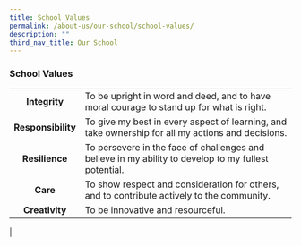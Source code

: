 ```yaml
---
title: School Values
permalink: /about-us/our-school/school-values/
description: ""
third_nav_title: Our School
---
```

### **School Values**

| | |
|:---:|---|
| **Integrity** | To be upright in word and deed, and to have moral courage to stand up for what is right. |
|  **Responsibility** | To give my best in every aspect of learning, and take ownership for all my actions and decisions. |
| **Resilience**  | To persevere in the face of challenges and believe in my ability to develop to my fullest potential. |
|  **Care** | To show respect and consideration for others, and to contribute actively to the community.  |
|  **Creativity** | To be innovative and resourceful.  |
|